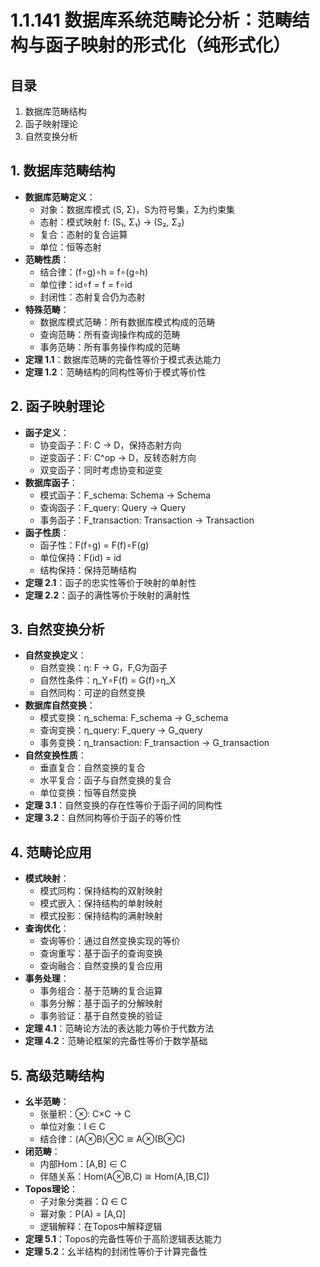 # 1.1.141 数据库系统范畴论分析：范畴结构与函子映射的形式化（纯形式化）

## 目录

1. 数据库范畴结构
2. 函子映射理论
3. 自然变换分析

## 1. 数据库范畴结构

- **数据库范畴定义**：
  - 对象：数据库模式 (S, Σ)，S为符号集，Σ为约束集
  - 态射：模式映射 f: (S₁, Σ₁) → (S₂, Σ₂)
  - 复合：态射的复合运算
  - 单位：恒等态射
- **范畴性质**：
  - 结合律：(f∘g)∘h = f∘(g∘h)
  - 单位律：id∘f = f = f∘id
  - 封闭性：态射复合仍为态射
- **特殊范畴**：
  - 数据库模式范畴：所有数据库模式构成的范畴
  - 查询范畴：所有查询操作构成的范畴
  - 事务范畴：所有事务操作构成的范畴
- **定理 1.1**：数据库范畴的完备性等价于模式表达能力
- **定理 1.2**：范畴结构的同构性等价于模式等价性

## 2. 函子映射理论

- **函子定义**：
  - 协变函子：F: C → D，保持态射方向
  - 逆变函子：F: C^op → D，反转态射方向
  - 双变函子：同时考虑协变和逆变
- **数据库函子**：
  - 模式函子：F_schema: Schema → Schema
  - 查询函子：F_query: Query → Query
  - 事务函子：F_transaction: Transaction → Transaction
- **函子性质**：
  - 函子性：F(f∘g) = F(f)∘F(g)
  - 单位保持：F(id) = id
  - 结构保持：保持范畴结构
- **定理 2.1**：函子的忠实性等价于映射的单射性
- **定理 2.2**：函子的满性等价于映射的满射性

## 3. 自然变换分析

- **自然变换定义**：
  - 自然变换：η: F → G，F,G为函子
  - 自然性条件：η_Y∘F(f) = G(f)∘η_X
  - 自然同构：可逆的自然变换
- **数据库自然变换**：
  - 模式变换：η_schema: F_schema → G_schema
  - 查询变换：η_query: F_query → G_query
  - 事务变换：η_transaction: F_transaction → G_transaction
- **自然变换性质**：
  - 垂直复合：自然变换的复合
  - 水平复合：函子与自然变换的复合
  - 单位变换：恒等自然变换
- **定理 3.1**：自然变换的存在性等价于函子间的同构性
- **定理 3.2**：自然同构等价于函子的等价性

## 4. 范畴论应用

- **模式映射**：
  - 模式同构：保持结构的双射映射
  - 模式嵌入：保持结构的单射映射
  - 模式投影：保持结构的满射映射
- **查询优化**：
  - 查询等价：通过自然变换实现的等价
  - 查询重写：基于函子的查询变换
  - 查询融合：自然变换的复合应用
- **事务处理**：
  - 事务组合：基于范畴的复合运算
  - 事务分解：基于函子的分解映射
  - 事务验证：基于自然变换的验证
- **定理 4.1**：范畴论方法的表达能力等价于代数方法
- **定理 4.2**：范畴论框架的完备性等价于数学基础

## 5. 高级范畴结构

- **幺半范畴**：
  - 张量积：⊗: C×C → C
  - 单位对象：I ∈ C
  - 结合律：(A⊗B)⊗C ≅ A⊗(B⊗C)
- **闭范畴**：
  - 内部Hom：[A,B] ∈ C
  - 伴随关系：Hom(A⊗B,C) ≅ Hom(A,[B,C])
- **Topos理论**：
  - 子对象分类器：Ω ∈ C
  - 幂对象：P(A) = [A,Ω]
  - 逻辑解释：在Topos中解释逻辑
- **定理 5.1**：Topos的完备性等价于高阶逻辑表达能力
- **定理 5.2**：幺半结构的封闭性等价于计算完备性
